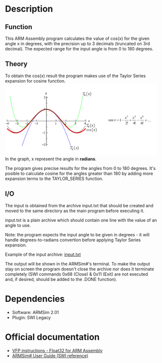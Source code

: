 # Description
## Function
This ARM Assembly program calculates the value of cos(x) for the given angle x in degrees, with the precision up to 3 decimals (truncated on 3rd decimal). The expected range for the input angle is from 0 to 180 degrees.

## Theory

To obtain the cos(x) result the program makes use of the Taylor Series expansion for cosine function.  
![](/misc/Taylor.png)
In the graph, x represent the angle in **radians**.  

The program gives precise results for the angles from 0 to 180 degrees. It's posible to calculate cosine for the angles greater than 180 by adding more expansion terms to the TAYLOR_SERIES function.

## I/O

The input is obtained from the archive input.txt that should be created and moved to the same directory as the main program before executing it. 

input.txt is a plain archive which should contain one line with the value of an angle to use.  

Note: the program expects the input angle to be given in degrees - it will handle degrees-to-radians convertion before applying Taylor Series expansion.

Example of the input archive: [input.txt](input/)

The output will be shown in the ARMSim#'s terminal. To make the output stay on screen the program doesn't close the archive nor does it terminate completely (SWI commands 0x68 (Close) & 0x11 (Exit) are not executed and, if desired, should be added to the .DONE function).

# Dependencies
- Software: ARMSim 2.01
- Plugin: SWI Legacy

# Official documentation
- [VFP instructions - Float32 for ARM Assembly](https://developer.arm.com/documentation/dui0489/c/neon-and-vfp-programming/vfp-instructions)  
- [ARMSim# User Guide (SWI reference)](https://www.lri.fr/~de/ARM-Tutorial.pdf)
